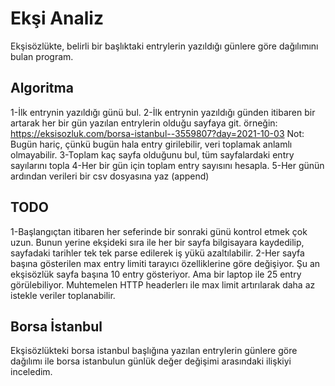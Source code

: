 # Ekşi Analiz
Ekşisözlükte, belirli bir başlıktaki entrylerin yazıldığı günlere göre dağılımını bulan program.

## Algoritma
1-İlk entrynin yazıldığı günü bul.
2-İlk entrynin yazıldığı günden itibaren bir artarak her bir gün yazılan entrylerin olduğu sayfaya git.
örneğin: https://eksisozluk.com/borsa-istanbul--3559807?day=2021-10-03
Not: Bugün hariç, çünkü bugün hala entry girilebilir, veri toplamak anlamlı olmayabilir.
3-Toplam kaç sayfa olduğunu bul, tüm sayfalardaki entry sayılarını topla
4-Her bir gün için toplam entry sayısını hesapla.
5-Her günün ardından verileri bir csv dosyasına yaz (append)

## TODO
1-Başlangıçtan itibaren her seferinde bir sonraki günü kontrol etmek çok uzun.
Bunun yerine ekşideki sıra ile her bir sayfa bilgisayara kaydedilip, 
sayfadaki tarihler tek tek parse edilerek iş yükü azaltılabilir. 
2-Her sayfa başına gösterilen max entry limiti tarayıcı özelliklerine göre değişiyor.
Şu an ekşisözlük sayfa başına 10 entry gösteriyor. Ama bir laptop ile 25 entry görülebiliyor.
Muhtemelen HTTP headerlerı ile max limit artırılarak daha az istekle veriler toplanabilir. 

## Borsa İstanbul 
Ekşisözlükteki borsa istanbul başlığına yazılan entrylerin günlere göre dağılımı ile borsa istanbulun günlük değer değişimi arasındaki ilişkiyi inceledim.


